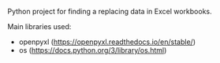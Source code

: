 Python project for finding a replacing data in Excel workbooks.

Main libraries used:
- openpyxl (https://openpyxl.readthedocs.io/en/stable/)
- os (https://docs.python.org/3/library/os.html)
